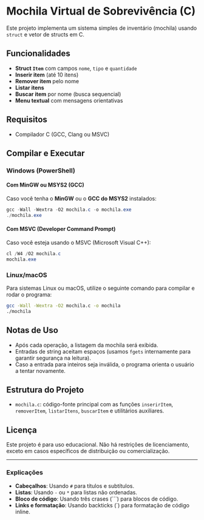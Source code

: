 # Mochila Virtual de Sobrevivência (C)

Este projeto implementa um sistema simples de inventário (mochila) usando `struct` e vetor de structs em C.

## Funcionalidades

- **Struct `Item`** com campos `nome`, `tipo` e `quantidade`
- **Inserir item** (até 10 itens)
- **Remover item** pelo nome
- **Listar itens**
- **Buscar item** por nome (busca sequencial)
- **Menu textual** com mensagens orientativas

## Requisitos

- Compilador C (GCC, Clang ou MSVC)

## Compilar e Executar

### Windows (PowerShell)

#### Com MinGW ou MSYS2 (GCC)

Caso você tenha o **MinGW** ou o **GCC do MSYS2** instalados:

```powershell
gcc -Wall -Wextra -O2 mochila.c -o mochila.exe
./mochila.exe
```

#### Com MSVC (Developer Command Prompt)

Caso você esteja usando o MSVC (Microsoft Visual C++):

```powershell
cl /W4 /O2 mochila.c
mochila.exe
```

### Linux/macOS

Para sistemas Linux ou macOS, utilize o seguinte comando para compilar e rodar o programa:

```bash
gcc -Wall -Wextra -O2 mochila.c -o mochila
./mochila
```

## Notas de Uso

- Após cada operação, a listagem da mochila será exibida.
- Entradas de string aceitam espaços (usamos `fgets` internamente para garantir segurança na leitura).
- Caso a entrada para inteiros seja inválida, o programa orienta o usuário a tentar novamente.

## Estrutura do Projeto

- `mochila.c`: código-fonte principal com as funções `inserirItem`, `removerItem`, `listarItens`, `buscarItem` e utilitários auxiliares.

## Licença

Este projeto é para uso educacional. Não há restrições de licenciamento, exceto em casos específicos de distribuição ou comercialização.

---

### Explicações

- **Cabeçalhos**: Usando `#` para títulos e subtítulos.
- **Listas**: Usando `-` ou `*` para listas não ordenadas.
- **Bloco de código**: Usando três crases (\`\`\`) para blocos de código.
- **Links e formatação**: Usando backticks (\`) para formatação de código inline.
